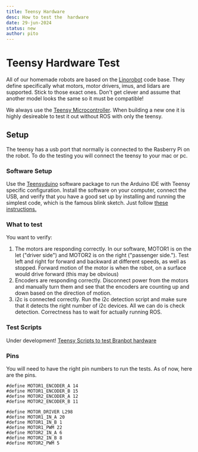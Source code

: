```yaml
---
title: Teensy Hardware
desc: How to test the  hardware
date: 29-jun-2024
status: new
author: pito
---
```

# Teensy Hardware Test

All of our homemade robots are based on the [Linorobot](https://github.com/linorobot/linorobot/wiki/1.-Getting-Started) code base. They define specifically what motors, motor drivers, imus, and lidars are supported. Stick to those exact ones. Don't get clever and assume that another model looks the same so it must be compatible!

We always use the [Teensy Microcontroller](https://www.pjrc.com/teensy/). When building a new one it is highly desireable to test it out without ROS with only the teensy.

## Setup

The teensy has a usb port that normally is connected to the Rasberry Pi on the robot. To do the testing you will connect the teensy to your mac or pc.

### Software Setup

Use the [Teensyduino](https://www.pjrc.com/teensy/teensyduino.html) software package to run the Arduino IDE with Teensy specific configuration. Install the software on your computer, connect the USB, and verify that you have a good set up by installing and running the simplest code, which is the famous blink sketch. Just follow [these instructions.](https://www.pjrc.com/teensy/tutorial.html)

### What to test

You want to verify:

1. The motors are responding correctly. In our software, MOTOR1 is on the let ("driver side") and MOTOR2 is on the right ("passenger side."). Test left and right for forward and backward at different speeds, as well as stopped. Forward motion of the motor is when the robot, on a surface would drive forward (this may be obvious)
2. Encoders are responding correctly. Disconnect power from the motors and manually turn them and see that the encoders are counting up and down based on the direction of motion.
3. i2c is connected correctly. Run the i2c detection script and make sure that it detects the right number of i2c devices. All we can do is check detection. Correctness has to wait for actually running ROS.

### Test Scripts

Under development! [Teensy Scripts to test Branbot hardware](https://github.com/campusrover/teensytest)
### Pins

You will need to have the right pin numbers to run the tests. As of now, here are the pins.

```
#define MOTOR1_ENCODER_A 14
#define MOTOR1_ENCODER_B 15
#define MOTOR2_ENCODER_A 12
#define MOTOR2_ENCODER_B 11

#define MOTOR_DRIVER L298
#define MOTOR1_IN_A 20
#define MOTOR1_IN_B 1
#define MOTOR1_PWM 22
#define MOTOR2_IN_A 6
#define MOTOR2_IN_B 8
#define MOTOR2_PWM 5
```
